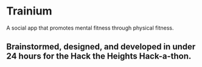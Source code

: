 # Trainium
A social app that promotes mental fitness through physical fitness.

## Brainstormed, designed, and developed in under 24 hours for the Hack the Heights Hack-a-thon.
